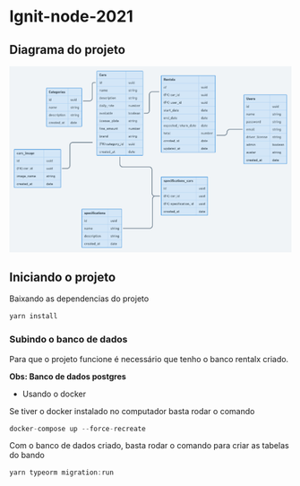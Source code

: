 # Ignit-node-2021

  ## Diagrama do projeto
  <img alt="Made by Rocketseat" src="img/diagram-aplication.png">

  ## Iniciando o projeto
  Baixando as dependencias do projeto
  ```ts
  yarn install
  ```
  ### Subindo o banco de dados
  Para que o projeto funcione é necessário que tenho o banco rentalx criado.

  **Obs: Banco de dados postgres**

  - Usando o docker
  
  Se tiver o docker instalado no computador basta rodar o comando

  ```ts
  docker-compose up --force-recreate
  ```
  Com o banco de dados criado, basta rodar o comando para criar as tabelas do bando
  ```ts
  yarn typeorm migration:run
  ```